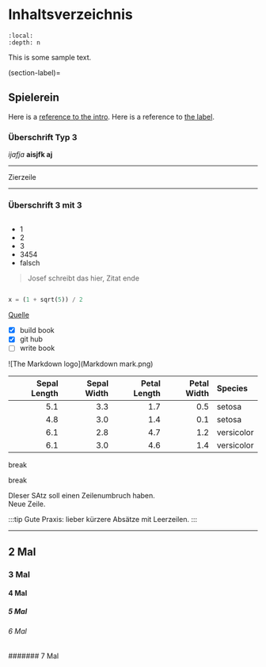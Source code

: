 # Inhaltsverzeichnis

```{contents}
:local:
:depth: n
```

This is some sample text.

(section-label)=
## Spielerein

Here is a [reference to the intro](intro.md). Here is a reference to [the label](section-label).

### Überschrift Typ 3

*ijafja*
**aisjfk aj**


---

Zierzeile
___

### Überschrift 3 mit 3 

```{bibliography}
```

- 1
- 2
- 3
- 3454
- falsch

> Josef schreibt das hier, Zitat ende 

```python

x = (1 + sqrt(5)) / 2

```


[Quelle](https://jupyterbook.org/en/stable/tutorials/references.html)

- [x] build book
- [x] git hub
- [ ] write book

![The Markdown logo](Markdown mark.png)


| Sepal Length| Sepal Width| Petal Length| Petal Width|Species    |
|------------:|-----------:|------------:|-----------:|:----------|
|          5.1|         3.3|          1.7|         0.5|setosa     |
|          4.8|         3.0|          1.4|         0.1|setosa     |
|          6.1|         2.8|          4.7|         1.2|versicolor |
|          6.1|         3.0|          4.6|         1.4|versicolor |



break 

break 

DIeser SAtz soll einen Zeilenumbruch haben.  
Neue Zeile.  


:::tip
Gute Praxis: lieber kürzere Absätze mit Leerzeilen.
:::

---


## 2 Mal

### 3 Mal

#### 4 Mal

##### 5 Mal
###### 6 Mal
####### 7 Mal 